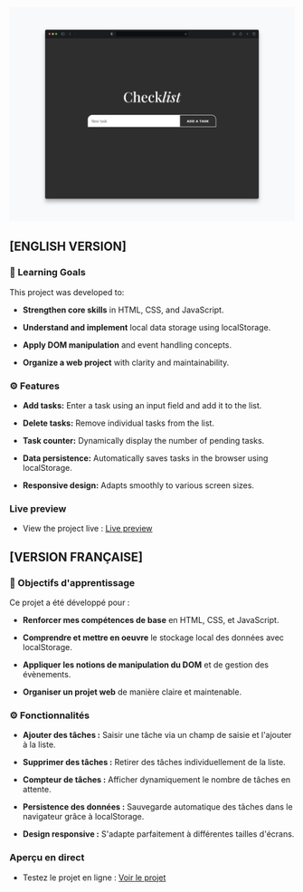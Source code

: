 ![](./screenshot.png)

## [ENGLISH VERSION]

### 🎯 Learning Goals

This project was developed to:

- **Strengthen core skills** in HTML, CSS, and JavaScript.

- **Understand and implement** local data storage using localStorage.

- **Apply DOM manipulation** and event handling concepts.

- **Organize a web project** with clarity and maintainability.



### ⚙️ Features

- **Add tasks:** Enter a task using an input field and add it to the list.

- **Delete tasks:** Remove individual tasks from the list.

- **Task counter:** Dynamically display the number of pending tasks.

- **Data persistence:** Automatically saves tasks in the browser using localStorage.

- **Responsive design:** Adapts smoothly to various screen sizes.

### Live preview

- View the project live : [Live preview](https://marioncts.github.io/to-do-list/)



## [VERSION FRANÇAISE]

### 🎯 Objectifs d'apprentissage

Ce projet a été développé pour :

- **Renforcer mes compétences de base** en HTML, CSS, et JavaScript.

- **Comprendre et mettre en oeuvre** le stockage local des données avec localStorage.

- **Appliquer les notions de manipulation du DOM** et de gestion des évènements.

- **Organiser un projet web** de manière claire et maintenable.



### ⚙️ Fonctionnalités

- **Ajouter des tâches :** Saisir une tâche via un champ de saisie et l'ajouter à la liste.

- **Supprimer des tâches :** Retirer des tâches individuellement de la liste.

- **Compteur de tâches :** Afficher dynamiquement le nombre de tâches en attente.

- **Persistence des données :** Sauvegarde automatique des tâches dans le navigateur grâce à localStorage.

- **Design responsive :** S'adapte parfaitement à différentes tailles d'écrans.

### Aperçu en direct

- Testez le projet en ligne : [Voir le projet](https://marioncts.github.io/to-do-list/)

